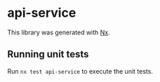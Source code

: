 # api-service

This library was generated with [Nx](https://nx.dev).

## Running unit tests

Run `nx test api-service` to execute the unit tests.
